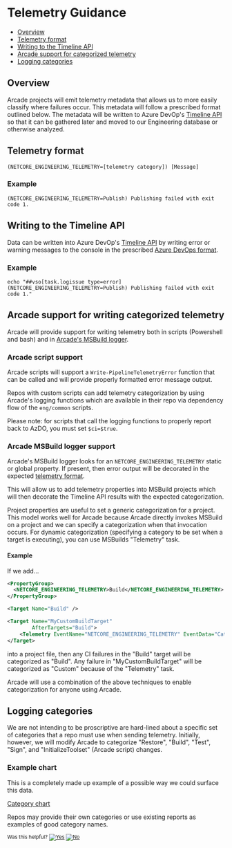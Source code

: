 # Telemetry Guidance

- [Overview](#overview)
- [Telemetry format](#telemetry-format)
- [Writing to the Timeline API](#writing-to-the-timeline-api)
- [Arcade support for categorized telemetry](#arcade-support-for-writing-categorized-telemetry)
- [Logging categories](#logging-categories)

## Overview

Arcade projects will emit telemetry metadata that allows us to more easily classify where failures occur.  This metadata will follow a prescribed format outlined below.  The metadata will be written to Azure DevOp's [Timeline API](https://docs.microsoft.com/en-us/rest/api/azure/devops/build/Timeline/Get?view=azure-devops-rest-5.0) so that it can be gathered later and moved to our Engineering database or otherwise analyzed.

## Telemetry format

`(NETCORE_ENGINEERING_TELEMETRY=[telemetry category]) [Message]`

### Example

`(NETCORE_ENGINEERING_TELEMETRY=Publish) Publishing failed with exit code 1.`

## Writing to the Timeline API

Data can be written into Azure DevOp's [Timeline API](https://docs.microsoft.com/en-us/rest/api/azure/devops/build/Timeline/Get?view=azure-devops-rest-5.0) by writing error or warning messages to the console in the prescribed [Azure DevOps format](https://github.com/Microsoft/azure-pipelines-tasks/blob/master/docs/authoring/commands.md).

### Example

`echo "##vso[task.logissue type=error](NETCORE_ENGINEERING_TELEMETRY=Publish) Publishing failed with exit code 1."`

## Arcade support for writing categorized telemetry

Arcade will provide support for writing telemetry both in scripts (Powershell and bash) and in [Arcade's MSBuild logger](https://github.com/dotnet/arcade/blob/3079c495f38bb1306a65b2af13cf25a516610a4f/src/Microsoft.DotNet.Arcade.Sdk/src/PipelinesLogger.cs).

### Arcade script support

Arcade scripts will support a `Write-PipelineTelemetryError` function that can be called and will provide properly formatted error message output.

Repos with custom scripts can add telemetry categorization by using Arcade's logging functions which are available in their repo via dependency flow of the `eng/common` scripts.

Please note: for scripts that call the logging functions to properly report back to AzDO, you must set `$ci=$true`.

### Arcade MSBuild logger support

Arcade's MSBuild logger looks for an `NETCORE_ENGINEERING_TELEMETRY` static or global property.  If present, then error output will be decorated in the expected [telemetry format](#telemetry-format).

This will allow us to add telemetry properties into MSBuild projects which will then decorate the Timeline API results with the expected categorization.  

Project properties are useful to set a generic categorization for a project.  This model works well for Arcade because Arcade directly invokes MSBuild on a project and we can specify a categorization when that invocation occurs.  For dynamic categorization (specifying a category to be set when a target is executing), you can use MSBuilds "Telemetry" task.

#### Example

If we add...

```XML
<PropertyGroup>
  <NETCORE_ENGINEERING_TELEMETRY>Build</NETCORE_ENGINEERING_TELEMETRY>
</PropertyGroup>

<Target Name="Build" />

<Target Name="MyCustomBuildTarget"
        AfterTargets="Build">
    <Telemetry EventName="NETCORE_ENGINEERING_TELEMETRY" EventData="Category=Custom" />
</Target>
```

into a project file, then any CI failures in the "Build" target will be categorized as "Build".  Any failure in "MyCustomBuildTarget" will be categorized as "Custom" because of the "Telemetry" task.  

Arcade will use a combination of the above techniques to enable categorization for anyone using Arcade.

## Logging categories

We are not intending to be proscriptive are hard-lined about a specific set of categories that a repo must use when sending telemetry.  Initially, however, we will modify Arcade to categorize "Restore", "Build", "Test", "Sign", and "InitializeToolset" (Arcade script) changes.

### Example chart

This is a completely made up example of a possible way we could surface this data.

[Category chart](./Category-sample.png)

Repos may provide their own categories or use existing reports as examples of good category names.


<!-- Begin Generated Content: Doc Feedback -->
<sub>Was this helpful? [![Yes](https://helix.dot.net/f/ip/5?p=Documentation%5CProjects%5CDevOps%5CCI%5CTelemetry-Guidance.md)](https://helix.dot.net/f/p/5?p=Documentation%5CProjects%5CDevOps%5CCI%5CTelemetry-Guidance.md) [![No](https://helix.dot.net/f/in)](https://helix.dot.net/f/n/5?p=Documentation%5CProjects%5CDevOps%5CCI%5CTelemetry-Guidance.md)</sub>
<!-- End Generated Content-->
